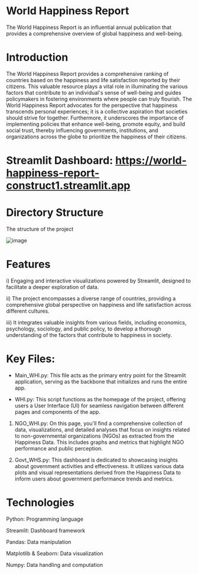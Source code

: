# World Happiness Report
The World Happiness Report is an influential annual publication that provides a comprehensive overview of global happiness and well-being.

# Introduction
The World Happiness Report provides a comprehensive ranking of countries based on the happiness and life satisfaction reported by their citizens. This valuable resource plays a vital role in illuminating the various factors that contribute to an individual's sense of well-being and guides policymakers in fostering environments where people can truly flourish. The World Happiness Report advocates for the perspective that happiness transcends personal experiences; it is a collective aspiration that societies should strive for together. Furthermore, it underscores the importance of implementing policies that enhance well-being, promote equity, and build social trust, thereby influencing governments, institutions, and organizations across the globe to prioritize the happiness of their citizens.


# Streamlit Dashboard:  https://world-happiness-report-construct1.streamlit.app


# Directory Structure
The structure of the project

![image](https://github.com/user-attachments/assets/5eab0505-cbd1-445b-8967-07e6ff7b45e0)

# Features
i) Engaging and interactive visualizations powered by Streamlit, designed to facilitate a deeper exploration of data.  

ii) The project encompasses a diverse range of countries, providing a comprehensive global perspective on happiness and life satisfaction across different cultures.  

iii) It integrates valuable insights from various fields, including economics, psychology, sociology, and public policy, to develop a thorough understanding of the factors that contribute to happiness in society.

# Key Files:
- Main_WHI.py: This file acts as the primary entry point for the Streamlit application, serving as the backbone that initializes and runs the entire app.  

- WHI.py: This script functions as the homepage of the project, offering users a User Interface (UI) for seamless navigation between different pages and components of the app.  
1. NGO_WHI.py: On this page, you'll find a comprehensive collection of data, visualizations, and detailed analyses that focus on insights related to non-governmental organizations (NGOs) as extracted from the Happiness Data. This includes graphs and metrics that highlight NGO performance and public perception.  

2. Govt_WHS.py: This dashboard is dedicated to showcasing insights about government activities and effectiveness. It utilizes various data plots and visual representations derived from the Happiness Data to inform users about government performance trends and metrics.

# Technologies
Python: Programming language

Streamlit: Dashboard framework

Pandas: Data manipulation

Matplotlib & Seaborn: Data visualization

Numpy: Data handling and computation






